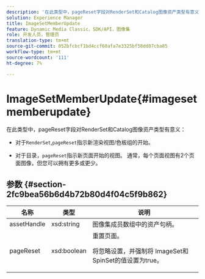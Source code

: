 ```yaml
---
description: '在此类型中，pageReset字段对RenderSet和Catalog图像资产类型有意义 '
solution: Experience Manager
title: ImageSetMemberUpdate
feature: Dynamic Media Classic，SDK/API，图像集
role: 开发人员，管理员
translation-type: tm+mt
source-git-commit: 052bfcbcf1bd4ccf60afa7e3325bf58dd07cba85
workflow-type: tm+mt
source-wordcount: '111'
ht-degree: 7%

---
```



# ImageSetMemberUpdate{#imagesetmemberupdate}

在此类型中，pageReset字段对RenderSet和Catalog图像资产类型有意义：

* 对于`RenderSet`,`pageReset`指示新渲染视图/色板组的开始。

* 对于目录，`pageReset`指示新页面开始的视图。 通常，每个页面视图有2个页面图像，但您可以拥有更多或更少。

## 参数 {#section-2fc9bea56b6d4b72b80d4f04c5f9b862}

<table id="table_04100BB8ABD84EF68B0A7CE3AD946414"> 
 <thead> 
  <tr> 
   <th colname="col1" class="entry"> 名称 </th> 
   <th colname="col2" class="entry"> 类型 </th> 
   <th colname="col3" class="entry"> 说明 </th> 
  </tr> 
 </thead>
 <tbody> 
  <tr> 
   <td colname="col1"> <span class="codeph"> <span class="varname"> assetHandle</span> </span> </td> 
   <td colname="col2"> <span class="codeph"> xsd:string</span> </td> 
   <td colname="col3"> 图像集成员数组中的资产句柄。 </td> 
  </tr> 
  <tr> 
   <td colname="col1"> <span class="codeph"> <span class="varname"> pageReset</span> </span> </td> 
   <td colname="col2"> <span class="codeph"> xsd:boolean</span> </td> 
   <td colname="col3">重置页面。 <p>将忽略设置，并强制将<span class="codeph"> ImageSet</span>和<span class="codeph"> SpinSet</span>的值设置为true。 </p></td> 
  </tr> 
 </tbody> 
</table>

